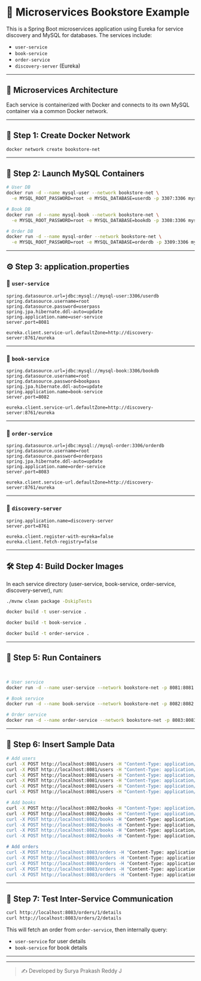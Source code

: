 
# 📘 Microservices Bookstore Example

This is a Spring Boot microservices application using Eureka for service discovery and MySQL for databases. The services include:

- `user-service`
- `book-service`
- `order-service`
- `discovery-server` (Eureka)

---

## 🧱 Microservices Architecture

Each service is containerized with Docker and connects to its own MySQL container via a common Docker network.

---

## 🔧 Step 1: Create Docker Network

```bash
docker network create bookstore-net
```

---

## 🐬 Step 2: Launch MySQL Containers

```bash
# User DB
docker run -d --name mysql-user --network bookstore-net \
  -e MYSQL_ROOT_PASSWORD=root -e MYSQL_DATABASE=userdb -p 3307:3306 mysql:8

# Book DB
docker run -d --name mysql-book --network bookstore-net \
  -e MYSQL_ROOT_PASSWORD=root -e MYSQL_DATABASE=bookdb -p 3308:3306 mysql:8

# Order DB
docker run -d --name mysql-order --network bookstore-net \
  -e MYSQL_ROOT_PASSWORD=root -e MYSQL_DATABASE=orderdb -p 3309:3306 mysql:8
```

---

## ⚙️ Step 3: application.properties

### 📍 `user-service`

```properties
spring.datasource.url=jdbc:mysql://mysql-user:3306/userdb
spring.datasource.username=root
spring.datasource.password=userpass
spring.jpa.hibernate.ddl-auto=update
spring.application.name=user-service
server.port=8081

eureka.client.service-url.defaultZone=http://discovery-server:8761/eureka
```

---

### 📍 `book-service`

```properties
spring.datasource.url=jdbc:mysql://mysql-book:3306/bookdb
spring.datasource.username=root
spring.datasource.password=bookpass
spring.jpa.hibernate.ddl-auto=update
spring.application.name=book-service
server.port=8082

eureka.client.service-url.defaultZone=http://discovery-server:8761/eureka
```

---

### 📍 `order-service`

```properties
spring.datasource.url=jdbc:mysql://mysql-order:3306/orderdb
spring.datasource.username=root
spring.datasource.password=orderpass
spring.jpa.hibernate.ddl-auto=update
spring.application.name=order-service
server.port=8083

eureka.client.service-url.defaultZone=http://discovery-server:8761/eureka
```

---

### 📍 `discovery-server`

```properties
spring.application.name=discovery-server
server.port=8761

eureka.client.register-with-eureka=false
eureka.client.fetch-registry=false
```

---

## 🛠️ Step 4: Build Docker Images

In each service directory (user-service, book-service, order-service, discovery-server), run:

```bash
./mvnw clean package -DskipTests
```

```bash
docker build -t user-service .
```

```bash
docker build -t book-service .
```

```bash
docker build -t order-service .
```

---

## 🚀 Step 5: Run Containers

```bash


# User service
docker run -d --name user-service --network bookstore-net -p 8081:8081 user-service

# Book service
docker run -d --name book-service --network bookstore-net -p 8082:8082 book-service

# Order service
docker run -d --name order-service --network bookstore-net -p 8083:8083 order-service
```

---

## 🔄 Step 6: Insert Sample Data

```bash
# Add users
curl -X POST http://localhost:8081/users -H "Content-Type: application/json" -d '{"name":"Surya", "email":"reddyamit8@gmail.com"}'
curl -X POST http://localhost:8081/users -H "Content-Type: application/json" -d '{"name":"Nataraj", "email":"nat18@gmail.com"}'
curl -X POST http://localhost:8081/users -H "Content-Type: application/json" -d '{"name":"Bharath GM", "email":"skanda9@gmail.com"}'
curl -X POST http://localhost:8081/users -H "Content-Type: application/json" -d '{"name":"Ranganath", "email":"colorsmell@gmail.com"}'
curl -X POST http://localhost:8081/users -H "Content-Type: application/json" -d '{"name":"Sunil", "email":"noonreddy@gmail.com"}'
curl -X POST http://localhost:8081/users -H "Content-Type: application/json" -d '{"name":"Vihaan", "email":"fafaanpasha@gmail.com"}'

# Add books
curl -X POST http://localhost:8082/books -H "Content-Type: application/json" -d '{"title":"God of Small Things","author":"Arundhati Roy"}'
curl -X POST http://localhost:8082/books -H "Content-Type: application/json" -d '{"title":"Midnight's Children","author":"Salman Rushdie"}'
curl -X POST http://localhost:8082/books -H "Content-Type: application/json" -d '{"title":"Malegalalli Madumagalu","author":"Kuvempu"}'
curl -X POST http://localhost:8082/books -H "Content-Type: application/json" -d '{"title":"Java: One Step Ahead","author":"Reema Thareja"}'
curl -X POST http://localhost:8082/books -H "Content-Type: application/json" -d '{"title":"Ministry of Utmost Happiness","author":"Arundhati Roy"}'
curl -X POST http://localhost:8082/books -H "Content-Type: application/json" -d '{"title":"Cuckold","author":"Vivek Shanbhag"}'

# Add orders
curl -X POST http://localhost:8083/orders -H "Content-Type: application/json" -d '{"userId":1, "bookId":1}'
curl -X POST http://localhost:8083/orders -H "Content-Type: application/json" -d '{"userId":2, "bookId":2}'
curl -X POST http://localhost:8083/orders -H "Content-Type: application/json" -d '{"userId":3, "bookId":2}'
curl -X POST http://localhost:8083/orders -H "Content-Type: application/json" -d '{"userId":4, "bookId":2}'
curl -X POST http://localhost:8083/orders -H "Content-Type: application/json" -d '{"userId":5, "bookId":2}'
```

---

## 🔗 Step 7: Test Inter-Service Communication

```bash
curl http://localhost:8083/orders/1/details
curl http://localhost:8083/orders/2/details
```

This will fetch an order from `order-service`, then internally query:
- `user-service` for user details
- `book-service` for book details

---

---

> ✍️ Developed by Surya Prakash Reddy J

